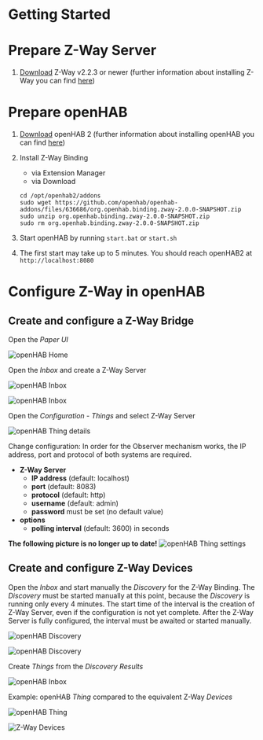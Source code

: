 # Getting Started

# Prepare Z-Way Server

1. [Download](https://razberry.z-wave.me/z-way-server/) Z-Way v2.2.3 or newer (further information about installing Z-Way you can find [here](http://razberry.z-wave.me/index.php?id=24))

# Prepare openHAB

1. [Download](https://www.openhab.org/download/) openHAB 2 (further information about installing openHAB you can find [here](https://www.openhab.org/docs/installation/))
2. Install Z-Way Binding
    - via Extension Manager
    - via Download

    ```shell
    cd /opt/openhab2/addons
    sudo wget https://github.com/openhab/openhab-addons/files/636686/org.openhab.binding.zway-2.0.0-SNAPSHOT.zip
    sudo unzip org.openhab.binding.zway-2.0.0-SNAPSHOT.zip
    sudo rm org.openhab.binding.zway-2.0.0-SNAPSHOT.zip
    ```

3. Start openHAB by running `start.bat` or `start.sh`
4. The first start may take up to 5 minutes. You should reach openHAB2 at `http://localhost:8080`

# Configure Z-Way in openHAB

## Create and configure a Z-Way Bridge

Open the *Paper UI*

![openHAB Home](images/getting-started/01-openHAB-Home.png)

Open the *Inbox* and create a Z-Way Server

![openHAB Inbox](images/getting-started/02-Inbox.png)

![openHAB Inbox](images/getting-started/03-Create-bridge.png)

Open the *Configuration* - *Things* and select Z-Way Server

![openHAB Thing details](images/getting-started/05-Bridge-details.png)

Change configuration: In order for the Observer mechanism works, the IP address, port and protocol of both systems are required.

- **Z-Way Server**
    - **IP address** (default: localhost)
    - **port** (default: 8083)
    - **protocol** (default: http)
    - **username** (default: admin)
    - **password** must be set (no default value)
- **options**
    - **polling interval** (default: 3600) in seconds

**The following picture is no longer up to date!**
![openHAB Thing settings](images/getting-started/06-Bridge-settings.png)

## Create and configure Z-Way Devices

Open the *Inbox* and start manually the *Discovery* for the Z-Way Binding. The *Discovery* must be started manually at this point, because the *Discovery* is running only every 4 minutes. The start time of the interval is the creation of Z-Way Server, even if the configuration is not yet complete. After the Z-Way Server is fully configured, the interval must be awaited or started manually.

![openHAB Discovery](images/getting-started/07-Device-discovery.png)

![openHAB Discovery](images/getting-started/08-Device-discovery.png)

Create *Things* from the *Discovery Results*

![openHAB Inbox](images/getting-started/09-Create-device.png)

Example: openHAB *Thing* compared to the equivalent Z-Way *Devices*

![openHAB Thing](images/getting-started/10-Z-Way-device.png)

![Z-Way Devices](images/getting-started/11-Z-Way-device.png)
